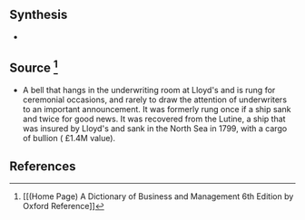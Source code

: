 ## Synthesis
- 
## Source [^1]
- A bell that hangs in the underwriting room at Lloyd's and is rung for ceremonial occasions, and rarely to draw the attention of underwriters to an important announcement. It was formerly rung once if a ship sank and twice for good news. It was recovered from the Lutine, a ship that was insured by Lloyd's and sank in the North Sea in 1799, with a cargo of bullion ( $£ 1.4 \mathrm{M}$ value).
## References

[^1]: [[(Home Page) A Dictionary of Business and Management 6th Edition by Oxford Reference]]